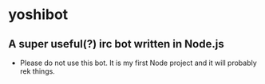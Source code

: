 # yoshibot
## A super useful(?) irc bot written in Node.js

- Please do not use this bot. It is my first Node project and it will probably rek things.
